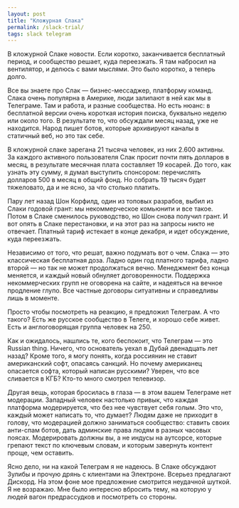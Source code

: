 ```yaml
---
layout: post
title: "Кложурная Слака"
permalink: /slack-trial/
tags: slack telegram
---
```


В кложурной Слаке новости. Если коротко, заканчивается бесплатный период, и
сообщество решает, куда переезжать. Я там набросил на вентилятор, и делюсь с
вами мыслями. Это было коротко, а теперь долго.

Все вы знаете про Слак — бизнес-мессаджер, платформу команд. Слака очень
популярна в Америке, люди залипают в ней как мы в Телеграме. Там и работа, и
разные сообщества. Но есть нюанс: в бесплатной версии очень короткая история
поиска, буквально неделю или около того. В результате то, что обсуждали месяц
назад, уже не находится. Народ пишет ботов, которые архивируют каналы в
статичный веб, но это так себе.

В кложурной слаке зарегана 21 тысяча человек, из них 2.600 активны. За каждого
активного пользователя Слак просит почти пять долларов в месяц, в результате
месячная плата составляет 19 косарей. До того, как узнать эту сумму, я думал
выступить спонсором: перечислять долларов 500 в месяц в общий фонд. Но собрать
19 тысяч будет тяжеловато, да и не ясно, за что столько платить.

Пару лет назад Шон Корфилд, один из топовых разрабов, выбил из Слаки годовой
грант: мы некоммерческое комьюнити и все такое. Потом в Слаке сменилось
руководство, но Шон снова получил грант. И вот опять в Слаке перестановки, и на
этот раз на запросы никто не отвечает. Платный тариф истекает в конце декабря, и
идет обсуждение, куда переезжать.

Независимо от того, что решат, важно подумать вот о чем. Слака — это
классическая бесплатная доза. Ладно один год платного тарифа, ладно второй — но
так не может продолжаться вечно. Менеджмент без конца меняется, и каждый новый
обнуляет договоренности. Поддержка некоммерческих групп не оговорена на сайте, и
надеяться на вечное продление глупо. Все частные договоры ситуативны и
справедливы лишь в моменте.

Просто чтобы посмотреть на реакцию, я предложил Телеграм. А что такого? Есть же
русское сообщество в Телеге, и хорошо себе живет. Есть и англоговорящая группа
человек на 250.

Как и ожидалось, нашлись те, кого беспокоит, что Телеграм — это Russian
thing. Ничего, что основатель уехал в Дубай двенадцать лет назад? Кроме того, я
могу понять, когда россиянин не ставит американский софт, опасаясь санкций. Но
почему американец опасается софта, который написан русскими? Уверен, что все
сливается в КГБ? Кто-то много смотрел телевизор.

Другая вещь, которая бросилась в глаза — в этом вашем Телеграме нет
модерации. Западный человек настолько привык, что каждая платформа модерируется,
что без нее чувствует себя голым. Это что, каждый может написать то, что думает?
Людям даже не приходит в голову, что модерацией должно заниматься сообщество:
ставить своих анти-спам ботов, дать админские права людям в разных часовых
поясах. Модерировать должны вы, а не индусы на аутсорсе, которые грепают текст
по ключевым словам, и которым завернуть контент проще, чем оставить.

Ясно дело, ни на какой Телеграм я не надеюсь. В Слаке обсуждают Зулибы и прочую
дрянь с клиентами на Электроне. Всерьез предлагают Дискорд. На этом фоне мое
предложение смотрится неудачной шуткой. Я не возражаю. Мне было интересно
вбросить тему, на которую у людей вагон предрассудков и посмотреть со стороны.
